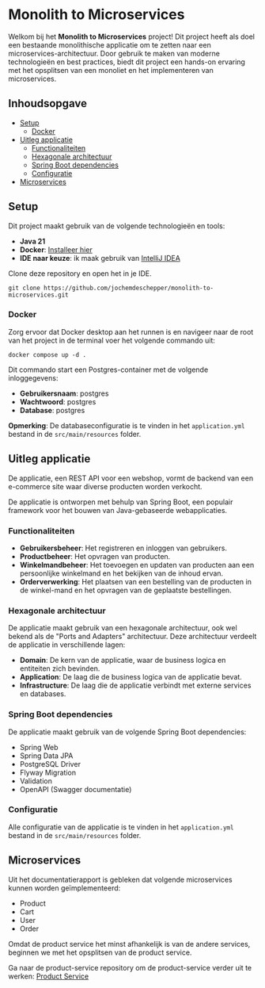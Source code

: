 # Monolith to Microservices

Welkom bij het **Monolith to Microservices** project! Dit project heeft als doel een bestaande monolithische applicatie
om te zetten naar een microservices-architectuur. Door gebruik te maken van moderne technologieën en best practices, biedt
dit project een hands-on ervaring met het opsplitsen van een monoliet en het implementeren van microservices.

## Inhoudsopgave

- [Setup](#setup)
  - [Docker](#docker)
- [Uitleg applicatie](#uitleg-applicatie)
  - [Functionaliteiten](#functionaliteiten)
  - [Hexagonale architectuur](#hexagonale-architectuur)
  - [Spring Boot dependencies](#spring-boot-dependencies)
  - [Configuratie](#configuratie)
- [Microservices](#microservices)

## Setup

Dit project maakt gebruik van de volgende technologieën en tools:

- **Java 21**
- **Docker**: [Installeer hier](https://www.docker.com/products/docker-desktop)
- **IDE naar keuze**: ik maak gebruik van [IntelliJ IDEA](https://www.jetbrains.com/idea/)

Clone deze repository en open het in je IDE.

```shell
git clone https://github.com/jochemdeschepper/monolith-to-microservices.git
```

### Docker

Zorg ervoor dat Docker desktop aan het runnen is en navigeer naar de root van het project in de terminal 
voer het volgende commando uit:

```shell
docker compose up -d .
```

Dit commando start een Postgres-container met de volgende inloggegevens:

- **Gebruikersnaam**: postgres
- **Wachtwoord**: postgres
- **Database**: postgres

**Opmerking**: De databaseconfiguratie is te vinden in het `application.yml` bestand in de `src/main/resources` folder.

## Uitleg applicatie

De applicatie, een REST API voor een webshop, vormt de backend van een e-commerce site waar diverse producten worden verkocht.

De applicatie is ontworpen met behulp van Spring Boot, een populair framework voor het bouwen van Java-gebaseerde webapplicaties.

### Functionaliteiten

- **Gebruikersbeheer**: Het registreren en inloggen van gebruikers.
- **Productbeheer**: Het opvragen van producten.
- **Winkelmandbeheer**: Het toevoegen en updaten van producten aan een persoonlijke winkelmand en het bekijken van de inhoud ervan.
- **Orderverwerking**: Het plaatsen van een bestelling van de producten in de winkel-mand en het opvragen van de geplaatste bestellingen.

### Hexagonale architectuur

De applicatie maakt gebruik van een hexagonale architectuur, ook wel bekend als de "Ports and Adapters" architectuur. 
Deze architectuur verdeelt de applicatie in verschillende lagen:

- **Domain**: De kern van de applicatie, waar de business logica en entiteiten zich bevinden.
- **Application**: De laag die de business logica van de applicatie bevat.
- **Infrastructure**: De laag die de applicatie verbindt met externe services en databases.

### Spring Boot dependencies

De applicatie maakt gebruik van de volgende Spring Boot dependencies:

- Spring Web
- Spring Data JPA
- PostgreSQL Driver
- Flyway Migration
- Validation
- OpenAPI (Swagger documentatie)

### Configuratie

Alle configuratie van de applicatie is te vinden in het `application.yml` bestand in de `src/main/resources` folder.

## Microservices

Uit het documentatierapport is gebleken dat volgende microservices kunnen worden geïmplementeerd:

- Product
- Cart
- User
- Order

Omdat de product service het minst afhankelijk is van de andere services, beginnen we met het opsplitsen van de product service.

Ga naar de product-service repository om de product-service verder uit te werken: [Product Service](https://github.com/jochemdeschepper/monolith-to-microservices-product-service)
